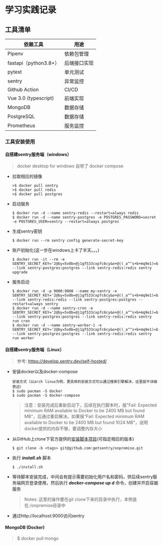 # 学习实践记录

## 工具清单

| 依赖工具              | 用途         |
| --------------------- | ------------ |
| Pipenv                | 依赖包管理  |
| fastapi（python3.8+） | 后端接口实现 |
| pytest                | 单元测试     |
| sentry                | 异常监控     |
| Github Action         | CI/CD        |
| Vue 3.0 (typescript)  | 前端实现     |
| MongoDB               | 数据存储     |
| PostgreSQL            | 数据存储     |
| Prometheus            | 服务监控     |

### 工具安装使用

#### 自搭建sentry服务端（windows）

> docker desktop for windows 自带了 docker compose

- 拉取相应的镜像

  ```shell
  >$ docker pull sentry
  >$ docker pull redis
  >$ docker pull postgres
  ```

- 启动服务

  ```shell
  $ docker run -d --name sentry-redis --restart=always redis
  $ docker run -d --name sentry-postgres -e POSTGRES_PASSWORD=secret -e POSTGRES_USER=sentry --restart=always postgres
  ```

- 生成sentry密钥

  ```shell
  $ docker run --rm sentry config generate-secret-key
  ```

- 账户初始化(这一步在windows上卡了半天。。。)

  ```shell
  $ docker run -it --rm -e SENTRY_SECRET_KEY='2@by=5v8b=@j1gf533cxpfc6cy&o+@((_a^^s+b+mq9e1)=br%' --link sentry-postgres:postgres --link sentry-redis:redis sentry upgrade
  
  ```

- 服务启动

  ```shell
  $ docker run -d -p 9000:9000 --name my-sentry -e SENTRY_SECRET_KEY='2@by=5v8b=@j1gf533cxpfc6cy&o+@((_a^^s+b+mq9e1)=br%' --link sentry-redis:redis --link sentry-postgres:postgres --restart=always sentry
  $ docker run -d --name sentry-cron -e SENTRY_SECRET_KEY='2@by=5v8b=@j1gf533cxpfc6cy&o+@((_a^^s+b+mq9e1)=br%' --link sentry-postgres:postgres --link sentry-redis:redis sentry run cron
  $ docker run -d --name sentry-worker-1 -e SENTRY_SECRET_KEY='2@by=5v8b=@j1gf533cxpfc6cy&o+@((_a^^s+b+mq9e1)=br%' --link sentry-postgres:postgres --link sentry-redis:redis sentry run worker
  ```

#### 自搭建sentry服务端（Linux）

> 参考: https://develop.sentry.dev/self-hosted/

- 安装docker以及docker-compose

  ```text
  安装方式（以arch linux为例，更具体的安装方式可以通过搜索引擎解决，这里就不详细赘述）
  $ sudo pacman -S docker
  $ sudo pacman -S docker-compose
  ```

  > 注意：安装完成后重新启动下，后续在执行脚本时，报"Fail: Expected minimum RAM available to Docker to be 2400 MB but found MB"，后通过重启解决。如果报“Fail: Expected minimum RAM available to Docker to be 2400 MB but found 1024 MB"，说明docker提供的内存不够，要调整内存大小

- 从GitHub上clone下官方提供的[安装脚本项目](https://github.com/getsentry/onpremise)(可指定相应的版本)

  ```shell
  $ git clone -b <tags> git@github.com:getsentry/onpremise.git
  ```

- 执行 ***install.sh*** 脚本

  ```shell
  $ ./install.sh
  ```

- 等待脚本安装完成，中间会有提示需要初始化用户名和密码，供后续sentry服务端网页登录使用，然后执行 ***docker-compose up d*** 命令，创建并开启容器服务

  > Notes: 这里的操作要在git clone下来的目录中执行，本例是在./onpremise目录中

- 通过http://localhost:9000访问sentry

#### MongoDB (Docker)

> $ docker pull mongo
